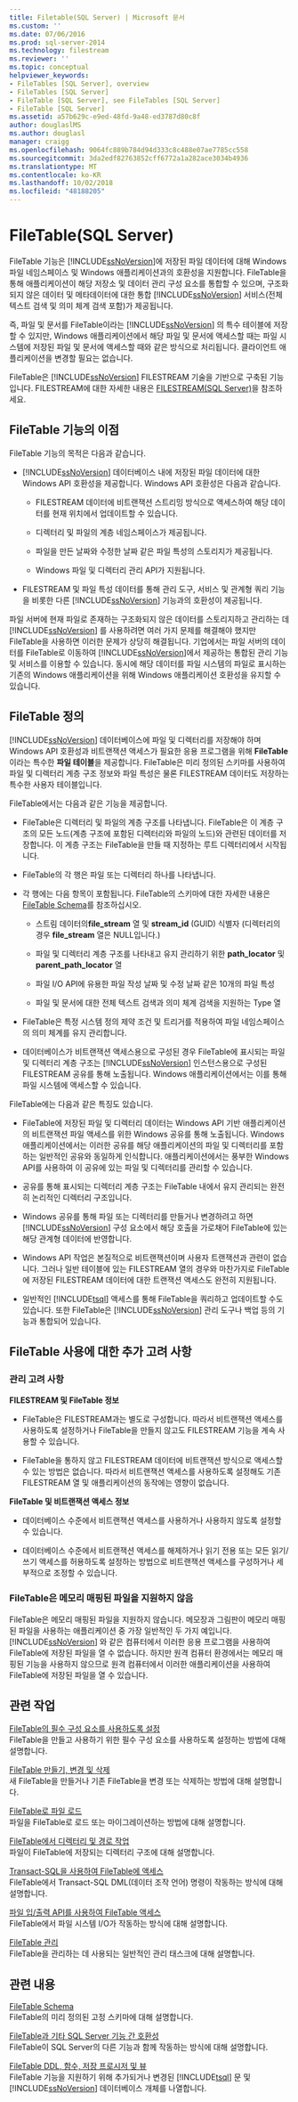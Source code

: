 ```yaml
---
title: Filetable(SQL Server) | Microsoft 문서
ms.custom: ''
ms.date: 07/06/2016
ms.prod: sql-server-2014
ms.technology: filestream
ms.reviewer: ''
ms.topic: conceptual
helpviewer_keywords:
- FileTables [SQL Server], overview
- FileTables [SQL Server]
- FileTable [SQL Server], see FileTables [SQL Server]
- FileTable [SQL Server]
ms.assetid: a57b629c-e9ed-48fd-9a48-ed3787d80c8f
author: douglaslMS
ms.author: douglasl
manager: craigg
ms.openlocfilehash: 9064fc889b784d94d333c8c488e07ae7785cc558
ms.sourcegitcommit: 3da2edf82763852cff6772a1a282ace3034b4936
ms.translationtype: MT
ms.contentlocale: ko-KR
ms.lasthandoff: 10/02/2018
ms.locfileid: "48188205"
---
```

# <a name="filetables-sql-server"></a>FileTable(SQL Server)
  FileTable 기능은 [!INCLUDE[ssNoVersion](../../includes/ssnoversion-md.md)]에 저장된 파일 데이터에 대해 Windows 파일 네임스페이스 및 Windows 애플리케이션과의 호환성을 지원합니다. FileTable을 통해 애플리케이션이 해당 저장소 및 데이터 관리 구성 요소를 통합할 수 있으며, 구조화되지 않은 데이터 및 메타데이터에 대한 통합 [!INCLUDE[ssNoVersion](../../includes/ssnoversion-md.md)] 서비스(전체 텍스트 검색 및 의미 체계 검색 포함)가 제공됩니다.  
  
 즉, 파일 및 문서를 FileTable이라는 [!INCLUDE[ssNoVersion](../../includes/ssnoversion-md.md)] 의 특수 테이블에 저장할 수 있지만, Windows 애플리케이션에서 해당 파일 및 문서에 액세스할 때는 파일 시스템에 저장된 파일 및 문서에 액세스할 때와 같은 방식으로 처리됩니다. 클라이언트 애플리케이션을 변경할 필요는 없습니다.  
  
 FileTable은 [!INCLUDE[ssNoVersion](../../includes/ssnoversion-md.md)] FILESTREAM 기술을 기반으로 구축된 기능입니다. FILESTREAM에 대한 자세한 내용은 [FILESTREAM&#40;SQL Server&#41;](filestream-sql-server.md)을 참조하세요.  
  
##  <a name="Goals"></a> FileTable 기능의 이점  
 FileTable 기능의 목적은 다음과 같습니다.  
  
-   [!INCLUDE[ssNoVersion](../../includes/ssnoversion-md.md)] 데이터베이스 내에 저장된 파일 데이터에 대한 Windows API 호환성을 제공합니다. Windows API 호환성은 다음과 같습니다.  
  
    -   FILESTREAM 데이터에 비트랜잭션 스트리밍 방식으로 액세스하여 해당 데이터를 현재 위치에서 업데이트할 수 있습니다.  
  
    -   디렉터리 및 파일의 계층 네임스페이스가 제공됩니다.  
  
    -   파일을 만든 날짜와 수정한 날짜 같은 파일 특성의 스토리지가 제공됩니다.  
  
    -   Windows 파일 및 디렉터리 관리 API가 지원됩니다.  
  
-   FILESTREAM 및 파일 특성 데이터를 통해 관리 도구, 서비스 및 관계형 쿼리 기능을 비롯한 다른 [!INCLUDE[ssNoVersion](../../includes/ssnoversion-md.md)] 기능과의 호환성이 제공됩니다.  
  
 파일 서버에 현재 파일로 존재하는 구조화되지 않은 데이터를 스토리지하고 관리하는 데 [!INCLUDE[ssNoVersion](../../includes/ssnoversion-md.md)] 를 사용하려면 여러 가지 문제를 해결해야 했지만 FileTable을 사용하면 이러한 문제가 상당히 해결됩니다. 기업에서는 파일 서버의 데이터를 FileTable로 이동하여 [!INCLUDE[ssNoVersion](../../includes/ssnoversion-md.md)]에서 제공하는 통합된 관리 기능 및 서비스를 이용할 수 있습니다. 동시에 해당 데이터를 파일 시스템의 파일로 표시하는 기존의 Windows 애플리케이션을 위해 Windows 애플리케이션 호환성을 유지할 수 있습니다.  
    
##  <a name="Description"></a> FileTable 정의  
 [!INCLUDE[ssNoVersion](../../includes/ssnoversion-md.md)] 데이터베이스에 파일 및 디렉터리를 저장해야 하며 Windows API 호환성과 비트랜잭션 액세스가 필요한 응용 프로그램을 위해 **FileTable**이라는 특수한 **파일 테이블**을 제공합니다. FileTable은 미리 정의된 스키마를 사용하여 파일 및 디렉터리 계층 구조 정보와 파일 특성은 물론 FILESTREAM 데이터도 저장하는 특수한 사용자 테이블입니다.  
  
 FileTable에서는 다음과 같은 기능을 제공합니다.  
  
-   FileTable은 디렉터리 및 파일의 계층 구조를 나타냅니다. FileTable은 이 계층 구조의 모든 노드(계층 구조에 포함된 디렉터리와 파일의 노드)와 관련된 데이터를 저장합니다. 이 계층 구조는 FileTable을 만들 때 지정하는 루트 디렉터리에서 시작됩니다.  
  
-   FileTable의 각 행은 파일 또는 디렉터리 하나를 나타냅니다.  
  
-   각 행에는 다음 항목이 포함됩니다. FileTable의 스키마에 대한 자세한 내용은 [FileTable Schema](filetable-schema.md)를 참조하십시오.  
  
    -   스트림 데이터의**file_stream** 열 및 **stream_id** (GUID) 식별자 (디렉터리의 경우 **file_stream** 열은 NULL입니다.)  
  
    -   파일 및 디렉터리 계층 구조를 나타내고 유지 관리하기 위한 **path_locator** 및 **parent_path_locator** 열  
  
    -   파일 I/O API에 유용한 파일 작성 날짜 및 수정 날짜 같은 10개의 파일 특성  
  
    -   파일 및 문서에 대한 전체 텍스트 검색과 의미 체계 검색을 지원하는 Type 열  
  
-   FileTable은 특정 시스템 정의 제약 조건 및 트리거를 적용하여 파일 네임스페이스의 의미 체계를 유지 관리합니다.  
  
-   데이터베이스가 비트랜잭션 액세스용으로 구성된 경우 FileTable에 표시되는 파일 및 디렉터리 계층 구조는 [!INCLUDE[ssNoVersion](../../includes/ssnoversion-md.md)] 인스턴스용으로 구성된 FILESTREAM 공유를 통해 노출됩니다. Windows 애플리케이션에서는 이를 통해 파일 시스템에 액세스할 수 있습니다.  
  
 FileTable에는 다음과 같은 특징도 있습니다.  
  
-   FileTable에 저장된 파일 및 디렉터리 데이터는 Windows API 기반 애플리케이션의 비트랜잭션 파일 액세스를 위한 Windows 공유를 통해 노출됩니다. Windows 애플리케이션에서는 이러한 공유를 해당 애플리케이션의 파일 및 디렉터리를 포함하는 일반적인 공유와 동일하게 인식합니다. 애플리케이션에서는 풍부한 Windows API를 사용하여 이 공유에 있는 파일 및 디렉터리를 관리할 수 있습니다.  
  
-   공유를 통해 표시되는 디렉터리 계층 구조는 FileTable 내에서 유지 관리되는 완전히 논리적인 디렉터리 구조입니다.  
  
-   Windows 공유를 통해 파일 또는 디렉터리를 만들거나 변경하려고 하면 [!INCLUDE[ssNoVersion](../../includes/ssnoversion-md.md)] 구성 요소에서 해당 호출을 가로채어 FileTable에 있는 해당 관계형 데이터에 반영합니다.  
  
-   Windows API 작업은 본질적으로 비트랜잭션이며 사용자 트랜잭션과 관련이 없습니다. 그러나 일반 테이블에 있는 FILESTREAM 열의 경우와 마찬가지로 FileTable에 저장된 FILESTREAM 데이터에 대한 트랜잭션 액세스도 완전히 지원됩니다.  
  
-   일반적인 [!INCLUDE[tsql](../../includes/tsql-md.md)] 액세스를 통해 FileTable을 쿼리하고 업데이트할 수도 있습니다. 또한 FileTable은 [!INCLUDE[ssNoVersion](../../includes/ssnoversion-md.md)] 관리 도구나 백업 등의 기능과 통합되어 있습니다.  
  
  
##  <a name="additional"></a> FileTable 사용에 대한 추가 고려 사항  
  
###  <a name="DBA"></a> 관리 고려 사항  
 **FILESTREAM 및 FileTable 정보**  
  
-   FileTable은 FILESTREAM과는 별도로 구성합니다. 따라서 비트랜잭션 액세스를 사용하도록 설정하거나 FileTable을 만들지 않고도 FILESTREAM 기능을 계속 사용할 수 있습니다.  
  
-   FileTable을 통하지 않고 FILESTREAM 데이터에 비트랜잭션 방식으로 액세스할 수 있는 방법은 없습니다. 따라서 비트랜잭션 액세스를 사용하도록 설정해도 기존 FILESTREAM 열 및 애플리케이션의 동작에는 영향이 없습니다.  
  
 **FileTable 및 비트랜잭션 액세스 정보**  
  
-   데이터베이스 수준에서 비트랜잭션 액세스를 사용하거나 사용하지 않도록 설정할 수 있습니다.  
  
-   데이터베이스 수준에서 비트랜잭션 액세스를 해제하거나 읽기 전용 또는 모든 읽기/쓰기 액세스를 허용하도록 설정하는 방법으로 비트랜잭션 액세스를 구성하거나 세부적으로 조정할 수 있습니다.  
  
  
###  <a name="memory"></a> FileTable은 메모리 매핑된 파일을 지원하지 않음  
 FileTable은 메모리 매핑된 파일을 지원하지 않습니다. 메모장과 그림판이 메모리 매핑된 파일을 사용하는 애플리케이션 중 가장 일반적인 두 가지 예입니다. [!INCLUDE[ssNoVersion](../../includes/ssnoversion-md.md)] 와 같은 컴퓨터에서 이러한 응용 프로그램을 사용하여 FileTable에 저장된 파일을 열 수 없습니다. 하지만 원격 컴퓨터 환경에서는 메모리 매핑된 기능을 사용하지 않으므로 원격 컴퓨터에서 이러한 애플리케이션을 사용하여 FileTable에 저장된 파일을 열 수 있습니다.  
  
  
##  <a name="reltasks"></a> 관련 작업  
 [FileTable의 필수 구성 요소를 사용하도록 설정](enable-the-prerequisites-for-filetable.md)  
 FileTable을 만들고 사용하기 위한 필수 구성 요소를 사용하도록 설정하는 방법에 대해 설명합니다.  
  
 [FileTable 만들기, 변경 및 삭제](create-alter-and-drop-filetables.md)  
 새 FileTable을 만들거나 기존 FileTable을 변경 또는 삭제하는 방법에 대해 설명합니다.  
  
 [FileTable로 파일 로드](load-files-into-filetables.md)  
 파일을 FileTable로 로드 또는 마이그레이션하는 방법에 대해 설명합니다.  
  
 [FileTable에서 디렉터리 및 경로 작업](work-with-directories-and-paths-in-filetables.md)  
 파일이 FileTable에 저장되는 디렉터리 구조에 대해 설명합니다.  
  
 [Transact-SQL을 사용하여 FileTable에 액세스](access-filetables-with-transact-sql.md)  
 FileTable에서 Transact-SQL DML(데이터 조작 언어) 명령이 작동하는 방식에 대해 설명합니다.  
  
 [파일 입/출력 API를 사용하여 FileTable 액세스](access-filetables-with-file-input-output-apis.md)  
 FileTable에서 파일 시스템 I/O가 작동하는 방식에 대해 설명합니다.  
  
 [FileTable 관리](manage-filetables.md)  
 FileTable을 관리하는 데 사용되는 일반적인 관리 태스크에 대해 설명합니다.  
  
  
##  <a name="relcontent"></a> 관련 내용  
 [FileTable Schema](filetable-schema.md)  
 FileTable의 미리 정의된 고정 스키마에 대해 설명합니다.  
  
 [FileTable과 기타 SQL Server 기능 간 호환성](filetable-compatibility-with-other-sql-server-features.md)  
 FileTable이 SQL Server의 다른 기능과 함께 작동하는 방식에 대해 설명합니다.  
  
 [FileTable DDL, 함수, 저장 프로시저 및 뷰](../views/views.md)  
 FileTable 기능을 지원하기 위해 추가되거나 변경된 [!INCLUDE[tsql](../../includes/tsql-md.md)] 문 및 [!INCLUDE[ssNoVersion](../../includes/ssnoversion-md.md)] 데이터베이스 개체를 나열합니다.  
  
 
  
